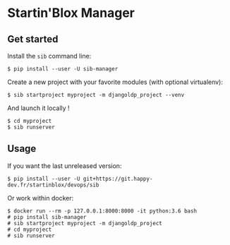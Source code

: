 # Startin'Blox Manager

## Get started

Install the `sib` command line:
```
$ pip install --user -U sib-manager
```

Create a new project with your favorite modules (with optional virtualenv):
```
$ sib startproject myproject -m djangoldp_project --venv
```

And launch it locally !
```
$ cd myproject
$ sib runserver
```

## Usage

If you want the last unreleased version:
```
$ pip install --user -U git+https://git.happy-dev.fr/startinblox/devops/sib
```

Or work within docker:
```
$ docker run --rm -p 127.0.0.1:8000:8000 -it python:3.6 bash
# pip install sib-manager
# sib startproject myproject -m djangoldp_project
# cd myproject
# sib runserver
```
